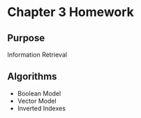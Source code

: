 # Chapter 3 Homework

## Purpose

Information Retrieval

## Algorithms

- Boolean Model
- Vector Model
- Inverted Indexes
